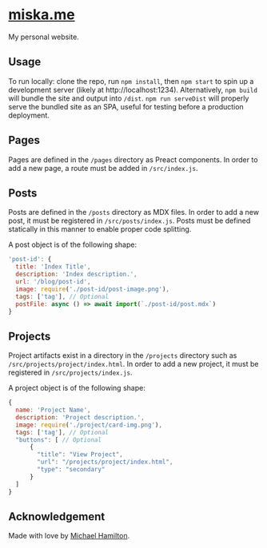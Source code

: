 # [miska.me](http://miska.me)

My personal website.

## Usage
To run locally: clone the repo, run `npm install`, then `npm start` to spin up a development server (likely at http://localhost:1234).
Alternatively, `npm build` will bundle the site and output into `/dist`.
`npm run serveDist` will properly serve the bundled site as an SPA, useful for testing before a production deployment. 

## Pages
Pages are defined in the `/pages` directory as Preact components.
In order to add a new page, a route must be added in `/src/index.js`. 

## Posts
Posts are defined in the `/posts` directory as MDX files.
In order to add a new post, it must be registered in `/src/posts/index.js`.
Posts must be defined statically in this manner to enable proper code splitting.

A post object is of the following shape:

```javascript
'post-id': {
  title: 'Index Title',
  description: 'Index description.',
  url: '/blog/post-id',
  image: require('./post-id/post-image.png'),
  tags: ['tag'], // Optional
  postFile: async () => await import(`./post-id/post.mdx`)
}
```

## Projects
Project artifacts exist in a directory in the `/projects` directory such as `/src/projects/project/index.html`.
In order to add a new project, it must be registered in `/src/projects/index.js`.

A project object is of the following shape:

```javascript
{
  name: 'Project Name',
  description: 'Project description.',
  image: require('./project/card-img.png'),
  tags: ['tag'], // Optional
  "buttons": [ // Optional
      {
        "title": "View Project",
        "url": "/projects/project/index.html",
        "type": "secondary"
      }
  ]
}
```

## Acknowledgement
Made with love by [Michael Hamilton](https://miska.me).